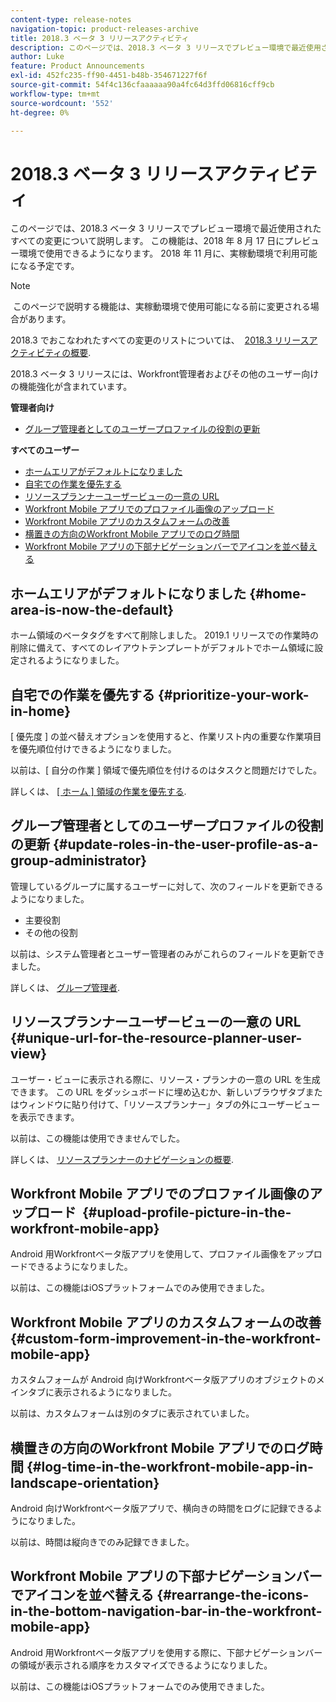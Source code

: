 ```yaml
---
content-type: release-notes
navigation-topic: product-releases-archive
title: 2018.3 ベータ 3 リリースアクティビティ
description: このページでは、2018.3 ベータ 3 リリースでプレビュー環境で最近使用されたすべての変更について説明します。 この機能は、2018 年 8 月 17 日にプレビュー環境で使用できるようになります。 2018 年 11 月に、実稼動環境で利用可能になる予定です。
author: Luke
feature: Product Announcements
exl-id: 452fc235-ff90-4451-b48b-354671227f6f
source-git-commit: 54f4c136cfaaaaaa90a4fc64d3ffd06816cff9cb
workflow-type: tm+mt
source-wordcount: '552'
ht-degree: 0%

---
```


# 2018.3 ベータ 3 リリースアクティビティ

このページでは、2018.3 ベータ 3 リリースでプレビュー環境で最近使用されたすべての変更について説明します。 この機能は、2018 年 8 月 17 日にプレビュー環境で使用できるようになります。 2018 年 11 月に、実稼動環境で利用可能になる予定です。

>[!NOTE]
>
> このページで説明する機能は、実稼動環境で使用可能になる前に変更される場合があります。

2018.3 でおこなわれたすべての変更のリストについては、  [2018.3 リリースアクティビティの概要](../../../../product-announcements/product-releases/quarterly-release-archive/2018.3-release-activity/2018.3-release-activity-overview.md).

2018.3 ベータ 3 リリースには、Workfront管理者およびその他のユーザー向けの機能強化が含まれています。

**管理者向け**

* [グループ管理者としてのユーザープロファイルの役割の更新](#update-roles-in-the-user-profile-as-a-group-administrator)

**すべてのユーザー**

* [ホームエリアがデフォルトになりました](#home-area-is-now-the-default)
* [自宅での作業を優先する](#prioritize-your-work-in-home)
* [リソースプランナーユーザービューの一意の URL](#unique-url-for-the-resource-planner-user-view)
* [Workfront Mobile アプリでのプロファイル画像のアップロード](#upload-profile-picture-in-the-workfront-mobile-app) 
* [Workfront Mobile アプリのカスタムフォームの改善](#custom-form-improvement-in-the-workfront-mobile-app)
* [横置きの方向のWorkfront Mobile アプリでのログ時間](#log-time-in-the-workfront-mobile-app-in-landscape-orientation)
* [Workfront Mobile アプリの下部ナビゲーションバーでアイコンを並べ替える](#rearrange-the-icons-in-the-bottom-navigation-bar-in-the-workfront-mobile-app)

## ホームエリアがデフォルトになりました {#home-area-is-now-the-default}

ホーム領域のベータタグをすべて削除しました。 2019.1 リリースでの作業時の削除に備えて、すべてのレイアウトテンプレートがデフォルトでホーム領域に設定されるようになりました。

## 自宅での作業を優先する {#prioritize-your-work-in-home}

[ 優先度 ] の並べ替えオプションを使用すると、作業リスト内の重要な作業項目を優先順位付けできるようになりました。

以前は、[ 自分の作業 ] 領域で優先順位を付けるのはタスクと問題だけでした。

詳しくは、 [[ ホーム ] 領域の作業を優先する](../../../../workfront-basics/using-home/using-the-home-area/prioritize-work-in-home.md).

## グループ管理者としてのユーザープロファイルの役割の更新 {#update-roles-in-the-user-profile-as-a-group-administrator}

管理しているグループに属するユーザーに対して、次のフィールドを更新できるようになりました。

* 主要役割
* その他の役割

以前は、システム管理者とユーザー管理者のみがこれらのフィールドを更新できました。 

詳しくは、 [グループ管理者](../../../../administration-and-setup/manage-groups/group-roles/group-administrators.md).

## リソースプランナーユーザービューの一意の URL {#unique-url-for-the-resource-planner-user-view}

ユーザー・ビューに表示される際に、リソース・プランナの一意の URL を生成できます。 この URL をダッシュボードに埋め込むか、新しいブラウザタブまたはウィンドウに貼り付けて、「リソースプランナー」タブの外にユーザービューを表示できます。

以前は、この機能は使用できませんでした。

詳しくは、 [リソースプランナーのナビゲーションの概要](../../../../resource-mgmt/resource-planning/resource-planner-navigation.md).

## Workfront Mobile アプリでのプロファイル画像のアップロード  {#upload-profile-picture-in-the-workfront-mobile-app}

Android 用Workfrontベータ版アプリを使用して、プロファイル画像をアップロードできるようになりました。

以前は、この機能はiOSプラットフォームでのみ使用できました。 

<!--
<p data-mc-conditions="QuicksilverOrClassic.Draft mode">For more information, see .</p>
-->

## Workfront Mobile アプリのカスタムフォームの改善 {#custom-form-improvement-in-the-workfront-mobile-app}

カスタムフォームが Android 向けWorkfrontベータ版アプリのオブジェクトのメインタブに表示されるようになりました。

以前は、カスタムフォームは別のタブに表示されていました。

<!--
<p data-mc-conditions="QuicksilverOrClassic.Draft mode">For more information, see the "Editing Custom Forms" section in .</p>
-->

## 横置きの方向のWorkfront Mobile アプリでのログ時間 {#log-time-in-the-workfront-mobile-app-in-landscape-orientation}

Android 向けWorkfrontベータ版アプリで、横向きの時間をログに記録できるようになりました。

以前は、時間は縦向きでのみ記録できました。

<!--
<p data-mc-conditions="QuicksilverOrClassic.Draft mode">For more information, see </p>
-->

## Workfront Mobile アプリの下部ナビゲーションバーでアイコンを並べ替える {#rearrange-the-icons-in-the-bottom-navigation-bar-in-the-workfront-mobile-app}

Android 用Workfrontベータ版アプリを使用する際に、下部ナビゲーションバーの領域が表示される順序をカスタマイズできるようになりました。

以前は、この機能はiOSプラットフォームでのみ使用できました。

<!--
<p data-mc-conditions="QuicksilverOrClassic.Draft mode">For more information, see .</p>
-->
